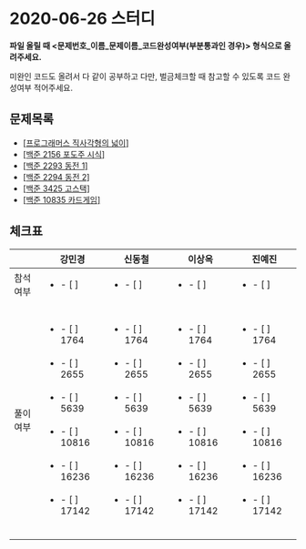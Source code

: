 # 2020-06-26 스터디

**파일 올릴 때 <문제번호\_이름\_문제이름_코드완성여부(부분통과인 경우)> 형식으로 올려주세요.**

미완인 코드도 올려서 다 같이 공부하고 다만, 벌금체크할 때 참고할 수 있도록 코드 완성여부 적어주세요.



## 문제목록

- [[프로그래머스 직사각형의 넓이]](https://programmers.co.kr/learn/courses/30/lessons/12974?language=cpp)
- [[백준 2156 포도주 시식]](https://www.acmicpc.net/problem/2156)
- [[백준 2293 동전 1]](https://www.acmicpc.net/problem/2293)
- [[백준 2294 동전 2]](https://www.acmicpc.net/problem/2294)
- [[백준 3425 고스택]](https://www.acmicpc.net/problem/3425)
- [[백준 10835 카드게임]](https://www.acmicpc.net/problem/10835)



## 체크표

|           | 강민경                                                       | 신동철                                                       | 이상옥                                                       | 진예진                                                       |
| --------- | ------------------------------------------------------------ | ------------------------------------------------------------ | ------------------------------------------------------------ | ------------------------------------------------------------ |
| 참석여부  | <ul><li>- [ ] </li></ul>                                     | <ul><li>- [ ] </li></ul>                                     | <ul><li>- [ ] </li></ul>                                     | <ul><li>- [ ] </li></ul>                                     |
| 풀이 여부 | <ul><br/>    <li>- [ ] 1764</li><br/>    <li>- [ ] 2655</li><br/>	<li>- [ ] 5639</li><br/>    <li>- [ ] 10816</li><br/>    <li>- [ ] 16236</li><br/>    <li>- [ ] 17142</li><br/></ul> | <ul><br/>    <li>- [ ] 1764</li><br/>    <li>- [ ] 2655</li><br/>	<li>- [ ] 5639</li><br/>    <li>- [ ] 10816</li><br/>    <li>- [ ] 16236</li><br/>    <li>- [ ] 17142</li><br/></ul> | <ul><br/>    <li>- [ ] 1764</li><br/>    <li>- [ ] 2655</li><br/>	<li>- [ ] 5639</li><br/>    <li>- [ ] 10816</li><br/>    <li>- [ ] 16236</li><br/>    <li>- [ ] 17142</li><br/></ul> | <ul><br/>    <li>- [ ] 1764</li><br/>    <li>- [ ] 2655</li><br/>	<li>- [ ] 5639</li><br/>    <li>- [ ] 10816</li><br/>    <li>- [ ] 16236</li><br/>    <li>- [ ] 17142</li><br/></ul> |

